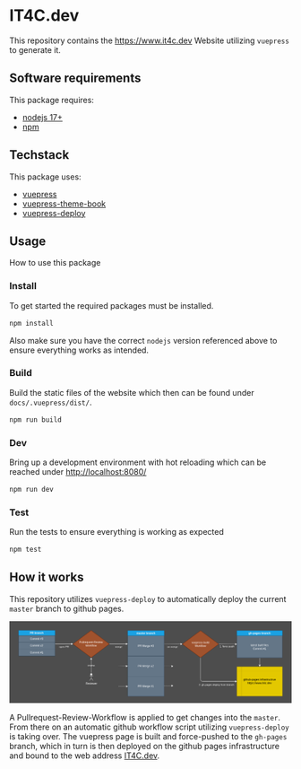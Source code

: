 # IT4C.dev

This repository contains the https://www.it4c.dev Website utilizing `vuepress` to generate it.

## Software requirements

This package requires:
- [nodejs 17+](https://github.com/nodejs/node)
- [npm](https://github.com/npm/cli)

## Techstack

This package uses:
- [vuepress](https://github.com/vuejs/vuepress)
- [vuepress-theme-book](https://github.com/cyrilf/vuepress-theme-book)
- [vuepress-deploy](https://github.com/jenkey2011/vuepress-deploy)

## Usage

How to use this package

### Install
To get started the required packages must be installed.

```sh
npm install
```

Also make sure you have the correct `nodejs` version referenced above to ensure everything works as intended.

### Build

Build the static files of the website which then can be found under `docs/.vuepress/dist/`.
```sh
npm run build
```

### Dev

Bring up a development environment with hot reloading which can be reached under [http://localhost:8080/](http://localhost:8080/)

```sh
npm run dev
```

### Test

Run the tests to ensure everything is working as expected

```sh
npm test
```

## How it works

This repository utilizes `vuepress-deploy` to automatically deploy the current `master` branch to github pages.

![repo-architecture](./docs/images/docs/architecture.png)

A Pullrequest-Review-Workflow is applied to get changes into the `master`. From there on an automatic github workflow script utilizing `vuepress-deploy` is taking over. The vuepress page is built and force-pushed to the `gh-pages` branch, which in turn is then deployed on the github pages infrastructure and bound to the web address [IT4C.dev](https://www.it4c.dev).
